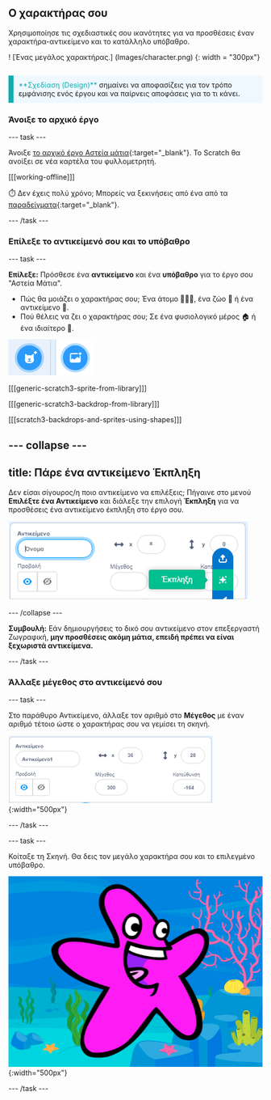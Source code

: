 ## Ο χαρακτήρας σου

<div style="display: flex; flex-wrap: wrap">
<div style="flex-basis: 200px; flex-grow: 1; margin-right: 15px;">
Χρησιμοποίησε τις σχεδιαστικές σου ικανότητες για να προσθέσεις έναν χαρακτήρα-αντικείμενο και το κατάλληλο υπόβαθρο. 
</div>
<div>

! [Ένας μεγάλος χαρακτήρας.] (Images/character.png) {: width = "300px"}    

</div>
</div>

<p style="border-left: solid; border-width:10px; border-color: #0faeb0; background-color: aliceblue; padding: 10px;">
<span style="color: #0faeb0">**Σχεδίαση (Design)**</span> σημαίνει να αποφασίζεις για τον τρόπο εμφάνισης ενός έργου και να παίρνεις αποφάσεις για το τι κάνει. 
</p>

### Άνοιξε το αρχικό έργο

--- task ---

Άνοιξε [το αρχικό έργο Αστεία μάτια](https://scratch.mit.edu/projects/582221984/editor){:target="_blank"}. Το Scratch θα ανοίξει σε νέα καρτέλα του φυλλομετρητή.

[[[working-offline]]]

⏱️ Δεν έχεις πολύ χρόνο; Μπορείς να ξεκινήσεις από ένα από τα [παραδείγματα](https://scratch.mit.edu/studios/29029028){:target="_blank"}.

--- /task ---

### Επίλεξε το αντικείμενό σου και το υπόβαθρο

--- task ---

**Επίλεξε:** Πρόσθεσε ένα **αντικείμενο** και ένα **υπόβαθρο** για το έργο σου "Αστεία Μάτια".

+ Πώς θα μοιάζει ο χαρακτήρας σου; Ένα άτομο 🧜🏽‍♀️, ένα ζώο 🐶 ή ένα αντικείμενο 🧸.
+ Πού θέλεις να ζει ο χαρακτήρας σου; Σε ένα φυσιολογικό μέρος 🏠 ή ένα ιδιαίτερο 🎪.

![Το εικονίδιο προσθήκης αντικειμένου και προσθήκης εικονιδίου υποβάθρου δίπλα δίπλα.](images/sprite-and-backdrop.png)

[[[generic-scratch3-sprite-from-library]]]

[[[generic-scratch3-backdrop-from-library]]]

[[[scratch3-backdrops-and-sprites-using-shapes]]]

--- collapse ---
---
title: Πάρε ένα αντικείμενο Έκπληξη
---

Δεν είσαι σίγουρος/η ποιο αντικείμενο να επιλέξεις; Πήγαινε στο μενού **Επιλέξτε ένα Αντικείμενο** και διάλεξε την επιλογή **Έκπληξη** για να προσθέσεις ένα αντικείμενο έκπληξη στο έργο σου.

![Η επιλογή "Έκπληξη" στο μενού "Επιλέξτε ένα Αντικείμενο".](images/surprise-sprite.png)

--- /collapse ---

**Συμβουλή:** Εάν δημιουργήσεις το δικό σου αντικείμενο στον επεξεργαστή Ζωγραφική, **μην προσθέσεις ακόμη μάτια, επειδή πρέπει να είναι ξεχωριστά αντικείμενα.**

--- /task ---

### Άλλαξε μέγεθος στο αντικείμενό σου

--- task ---

Στο παράθυρο Αντικείμενο, άλλαξε τον αριθμό στο **Μέγεθος** με έναν αριθμό τέτοιο ώστε ο χαρακτήρας σου να γεμίσει τη σκηνή.

![](images/size-property.png){:width="500px"}

--- /task ---

--- task ---

Κοίταξε τη Σκηνή. Θα δεις τον μεγάλο χαρακτήρα σου και το επιλεγμένο υπόβαθρο.

![](images/large-sprite-stage.png){:width="500px"}

--- /task ---
